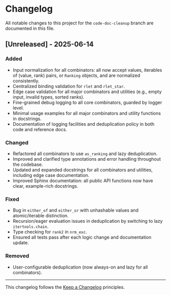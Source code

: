 # Changelog

All notable changes to this project for the `code-doc-cleanup` branch are documented in this file.

## [Unreleased] - 2025-06-14

### Added
- Input normalization for all combinators: all now accept values, iterables of (value, rank) pairs, or `Ranking` objects, and are normalized consistently.
- Centralized binding validation for `rlet` and `rlet_star`.
- Edge case validation for all major combinators and utilities (e.g., empty input, invalid types, sorted ranks).
- Fine-grained debug logging to all core combinators, guarded by logger level.
- Minimal usage examples for all major combinators and utility functions in docstrings.
- Documentation of logging facilities and deduplication policy in both code and reference docs.

### Changed
- Refactored all combinators to use `as_ranking` and lazy deduplication.
- Improved and clarified type annotations and error handling throughout the codebase.
- Updated and expanded docstrings for all combinators and utilities, including edge case documentation.
- Improved Sphinx documentation: all public API functions now have clear, example-rich docstrings.

### Fixed
- Bug in `either_of` and `either_or` with unhashable values and atomic/iterable distinction.
- Recursion/eager evaluation issues in deduplication by switching to lazy `itertools.chain`.
- Type checking for `rank2` in `nrm_exc`.
- Ensured all tests pass after each logic change and documentation update.

### Removed
- User-configurable deduplication (now always-on and lazy for all combinators).

---

This changelog follows the [Keep a Changelog](https://keepachangelog.com/en/1.0.0/) principles.
